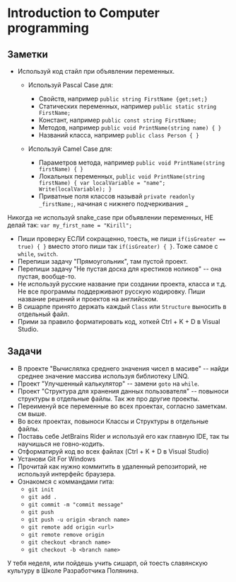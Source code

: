 # Introduction to Computer programming

## Заметки

- Используй код стайл при объявлении переменных. 
  - Используй Pascal Case для:
    - Свойств, например `public string FirstName {get;set;}`
    - Статических переменных, например `public static string FirstName;`
    - Констант, например `public const string FirstName;`
    - Методов, например `public void PrintName(string name) { }`
    - Названий класса, например `public class Person { }`

  - Используй Camel Case для:
    - Параметров метода, например `public void PrintName(string firstName) { }`
    - Локальных переменных, `public void PrintName(string firstName) { var localVariable = "name"; Write(localVariable); }`
    - Приватные поля классов называй `private readonly _firstName;`, начиная с нижнего подчеркивания _

Никогда не используй snake_case при объявлении переменных, НЕ делай так: `var my_first_name = "Kirill";`
  
- Пиши проверку ЕСЛИ сокращенно, тоесть, не пиши `if(isGreater == true) { }` вместо этого пиши так `if(isGreater) { }`. Тоже самое с `while`, `switch`.
- Перепиши задачу "Прямоугольник", там пустой проект.
- Перепиши задачу "Не пустая доска для крестиков ноликов" -- она пустая, вообще-то.
- Не используй русские название при создании проекта, класса и т.д. Не все программы поддерживают русскую кодировку. Пиши название решений и проектов на английском.
- В сишарпе принято держать каждый `Class` или `Structure` выносить в отдельный файл.
- Прими за правило форматировать код, хоткей Ctrl + K + D в Visual Studio.

## Задачи

- В проекте "Вычислялка среднего значения чисел в масиве" -- найди среднее значение массива используя библиотеку LINQ.
- Проект "Улучшенный калькулятор" -- замени `goto` на `while`.
- Проект "Структура для хранения данных пользователя" -- повыноси структуры в отдельные файлы. Так же про другие проекты.
- Переименуй все переменные во всех проектах, согласно заметкам. см выше.
- Во всех проектах, повыноси Классы и Структуры в отдельные файлы.
- Поставь себе JetBrains Rider и используй его как главную IDE, так ты научишься не говно-кодить.
- Отформатируй код во всех файлах (Ctrl + K + D в Visual Studio)
- Установи Git For Windows
- Прочитай как нужно коммитить в удаленный репозиторий, не используй интерфейс браузера.
- Ознакомся с коммандами гита:
  - `git init`
  - `git add .`
  - `git commit -m "commit message"`
  - `git push`
  - `git push -u origin <branch name>`
  - `git remote add origin <url>`
  - `git remote remove origin`
  - `git checkout <branch name>`
  - `git checkout -b <branch name>`

У тебя неделя, или пойдешь учить сишарп, ой тоесть славянскую культуру в Школе Разработчика Полянина.

